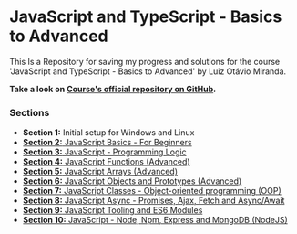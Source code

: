 # JavaScript and TypeScript - Basics to Advanced

This Is a Repository for saving my progress and solutions for the course 'JavaScript and TypeScript - Basics to Advanced' by Luiz Otávio Miranda.

**Take a look on [Course's official repository on GitHub](https://github.com/luizomf/curso-js).**

### Sections

* **Section 1:** Initial setup for Windows and Linux
* [**Section 2:** JavaScript Basics - For Beginners](https://github.com/fernandaorms/js-course/tree/main/Section02)
* [**Section 3:** JavaScript - Programming Logic](https://github.com/fernandaorms/js-course/tree/main/Section03)
* [**Section 4:** JavaScript Functions (Advanced)](https://github.com/fernandaorms/js-course/tree/main/Section04)
* [**Section 5:** JavaScript Arrays (Advanced)](https://github.com/fernandaorms/js-course/tree/main/Section05)
* [**Section 6:** JavaScript Objects and Prototypes (Advanced)](https://github.com/fernandaorms/js-course/tree/main/Section06)
* [**Section 7:** JavaScript Classes - Object-oriented programming (OOP)](https://github.com/fernandaorms/js-course/tree/main/Section07)
* [**Section 8:** JavaScript Async - Promises, Ajax, Fetch and Async/Await](https://github.com/fernandaorms/js-course/tree/main/Section08)
* [**Section 9:** JavaScript Tooling and ES6 Modules](https://github.com/fernandaorms/js-course/tree/main/Section09)
* [**Section 10:** JavaScript - Node, Npm, Express and MongoDB (NodeJS)](https://github.com/fernandaorms/js-course/tree/main/Section10)
